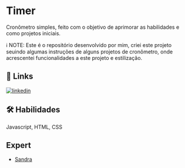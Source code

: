 
# Timer

Cronômetro simples, feito com o objetivo de aprimorar as habilidades e como projetos iniciais.

ℹ️ NOTE: Este é o repositório desenvolvido por mim, criei este projeto seuindo algumas instruções de alguns projetos de cronômetro, onde acrescentei funcionalidades a este projeto e estilização.



## 🔗 Links

[![linkedin](https://img.shields.io/badge/linkedin-0A66C2?style=for-the-badge&logo=linkedin&logoColor=white)](https://www.linkedin.com/in/sandra-penha-b429044a/)



## 🛠 Habilidades
Javascript, HTML, CSS


## Expert

- [Sandra](https://github.com/Sandrapenha01)

